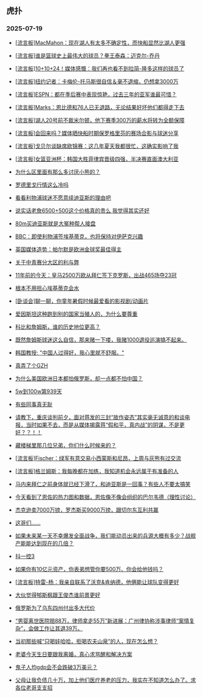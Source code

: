 ## 虎扑 
### 2025-07-19

+ [[流言板]MacMahon：现在湖人有太多不确定性，而快船显然比湖人更强](https://bbs.hupu.com/633811575.html)

+ [[流言板]谁是篮球史上最伟大的球员？拳王泰森：迈克尔-乔丹](https://bbs.hupu.com/633813733.html)

+ [[流言板]10+10+24！媒体感慨：我们再也看不到拉简-隆多这样的球员了](https://bbs.hupu.com/633812094.html)

+ [[流言板]纽约记者：卡梅伦-托马斯很自信＆毫不退缩，仍想拿3000万](https://bbs.hupu.com/633814942.html)

+ [[流言板]ESPN：都在季后赛中表现惊艳，过去三年的亚军谁最可惜？](https://bbs.hupu.com/633814181.html)

+ [[流言板]Marks：恩比德和76人已无退路，无论结果好坏他们都得走下去](https://bbs.hupu.com/633811835.html)

+ [[流言板]湖人20号前不裁米尔顿，他下赛季300万的薪水将转为全额保障](https://bbs.hupu.com/633815140.html)

+ [[流言板]会回来吗？媒体晒快船时期保罗格里芬的赛场合影与球迷分享](https://bbs.hupu.com/633812035.html)

+ [[流言板]戈贝尔谈缺席欧锦赛：这几年夏天我都很忙，这确实影响了我](https://bbs.hupu.com/633813410.html)

+ [[流言板]女篮亚洲杯：韩国大胜菲律宾晋级四强，半决赛直面澳大利亚](https://bbs.hupu.com/633813478.html)

+ [为什么区里面有那么多讨厌小熊的？](https://bbs.hupu.com/633807057.html)

+ [罗德里戈行情这么冷吗](https://bbs.hupu.com/633812426.html)

+ [看看利物浦球迷不愿意续迪亚斯的理由吧](https://bbs.hupu.com/633806920.html)

+ [说实话老詹6500+500这个价格真的贵么 我觉得其实还好](https://bbs.hupu.com/633809599.html)

+ [80m买迪亚斯就是大冤种帮人接盘](https://bbs.hupu.com/633810230.html)

+ [BBC：即使利物浦签埃基蒂克，也将保持对伊萨克兴趣](https://bbs.hupu.com/633812861.html)

+ [英国媒体造势：帕尔默是欧洲金球奖最佳得主](https://bbs.hupu.com/633808844.html)

+ [关于中青赛分大区的利与弊](https://bbs.hupu.com/633807035.html)

+ [11年前的今天：皇马2500万欧从拜仁签下克罗斯，出战465场夺23冠](https://bbs.hupu.com/633808339.html)

+ [根本不用担心埃基蒂克会水](https://bbs.hupu.com/633809504.html)

+ [[卧谈会]聊一聊，你童年暑假时候最爱看的影视剧/动画片](https://bbs.hupu.com/633814446.html)

+ [爱因斯坦这种跑到别的国家当殖人的，为什么要尊重](https://bbs.hupu.com/633812103.html)

+ [科比和詹姆斯，谁的历史地位更高？](https://bbs.hupu.com/633813542.html)

+ [既然詹姆斯球迷这么自信，那来赌一下喽，我赌1000退役巡演搞不起来。](https://bbs.hupu.com/633812504.html)

+ [韩国教授:  &quot;中国人过得好，我心里就不舒服。&quot; ](https://bbs.hupu.com/633812463.html)

+ [真弄了个GZH](https://bbs.hupu.com/633811704.html)

+ [为什么美国欧洲日本都怕俄罗斯，却一点都不怕中国？](https://bbs.hupu.com/633811737.html)

+ [5w到100w第939天](https://bbs.hupu.com/633811688.html)

+ [有些同事真无耻](https://bbs.hupu.com/633812236.html)

+ [请教下，重庆谈判前夕，面对蒋发的三封“故作姿态”其实毫无诚意的和谈电报，当时如果不去，而是从媒体揭露蒋“假和平，真内战”的阴谋，不是更好？？！！](https://bbs.hupu.com/633811846.html)

+ [藏楼梯里那几位兄弟，你们什么时候来的？](https://bbs.hupu.com/633815922.html)

+ [[流言板]Fischer：绿军有意交易小西蒙斯和尼昂，上周与灰熊有过交流](https://bbs.hupu.com/633815949.html)

+ [[流言板]格兰姆斯：我每晚都在加练，我知道机会永远属于有准备的人](https://bbs.hupu.com/633812591.html)

+ [马内来拜仁之前身体就已经下滑了，和迪亚斯是一回事？有些人不要太搞笑](https://bbs.hupu.com/633811497.html)

+ [今天看到了恩佐的热力图和数据，恩佐像不像会组织的巴尔韦德（理性讨论）](https://bbs.hupu.com/633813056.html)

+ [杰克逊卖7000万镑，罗杰斯买9000万镑，跟切尔东互利共赢](https://bbs.hupu.com/633811542.html)

+ [这哥们……](https://bbs.hupu.com/633812276.html)

+ [如果未来某一天不幸爆发全面战争，我们能动员出来的兵源大概有多少？战舰产能能达到现在的几倍？](https://bbs.hupu.com/633812820.html)

+ [抖一控3](https://bbs.hupu.com/633815764.html)

+ [如果你有10亿元资产，你表弟想管你要500万、你会给他钱吗？](https://bbs.hupu.com/633812775.html)

+ [[流言板]特雷-杨：我亲自联系了沃克&amp;肯纳德，他俩能让球队变得更好](https://bbs.hupu.com/633813266.html)

+ [大伙觉得郇斯枫跟王俊杰谁前景更好](https://bbs.hupu.com/633813838.html)

+ [俄罗斯为了乌东四州付出多大代价](https://bbs.hupu.com/633815050.html)

+ [“男婴离世医院赔88万，律师拿走55万”新进展：广州律协称涉事律师“案情复杂”，会做工作让其退39万。](https://bbs.hupu.com/633816514.html)

+ [当初那些喊“只喝娃哈哈，拒喝农夫山泉”的人，现在怎么想？](https://bbs.hupu.com/633813244.html)

+ [老婆今天生日要跟我离婚，真心求骂醒和解决方案](https://bbs.hupu.com/633813376.html)

+ [鬼子人均gdp会不会跌破3万美元？](https://bbs.hupu.com/633813425.html)

+ [父母让我负债几十万，加上他们医疗养老的压力，我实在不知道怎么办了。求各位老哥支支招](https://bbs.hupu.com/633815564.html)

